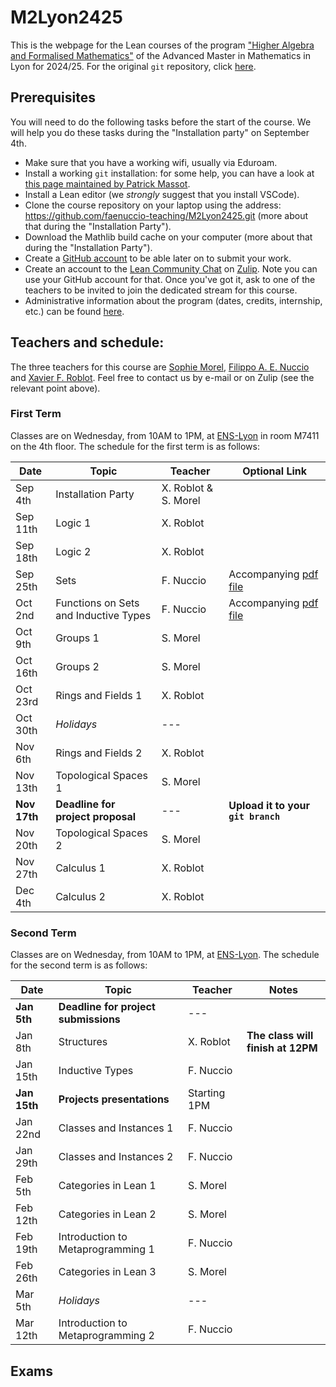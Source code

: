 # M2Lyon2425
This is the webpage for the Lean courses of the program <a href="http://mathematiques.ens-lyon.fr/parcours-2024-2025-394652.kjsp">"Higher Algebra and Formalised Mathematics"</a> of the Advanced Master in Mathematics in Lyon for 2024/25. For the original `git` repository, click <a href="https://github.com/faenuccio-teaching/M2Lyon2425">here</a>.

## Prerequisites

You will need to do the following tasks before the start of the course. We will help you do these tasks during the "Installation party" on September 4th.
* Make sure that you have a working wifi, usually via Eduroam.
* Install a working `git` installation: for some help, you can have a look at <a href="https://www.imo.universite-paris-saclay.fr/~patrick.massot/misc/git.html">this page maintained by Patrick Massot</a>.
* Install a Lean editor (we *strongly* suggest that you install VSCode).
* Clone the course repository on your laptop using the address: https://github.com/faenuccio-teaching/M2Lyon2425.git (more about that during the "Installation Party").
* Download the Mathlib build cache on your computer (more about that during the "Installation Party").
* Create a <a href="https://github.com">GitHub account</a> to be able later on to submit your work.
* Create an account to the <a href="https://leanprover.zulipchat.com/">Lean Community Chat</a> on <a href="https://zulip.com/">Zulip</a>. Note you can use your GitHub account for that. Once you've got it, ask to one of the teachers to be invited to join the dedicated stream for this course.
* Administrative information about the program (dates, credits, internship, etc.) can be found <a href="http://mathematiques.ens-lyon.fr/informations-pratiques-388390.kjsp?RH=1403617207802&RF=1638194375361">here</a>.
## Teachers and schedule:

The three teachers for this course are <a href="mailto: sophie.morel@ens-lyon.fr">Sophie Morel</a>, <a href="mailto: filippo.nuccio@univ-st-etienne.fr">Filippo A. E. Nuccio</a> and <a href="mailto: roblot@math.univ-lyon1.fr">Xavier F. Roblot</a>. Feel free to contact us by e-mail or on Zulip (see the relevant point above).


### First Term

Classes are on Wednesday, from 10AM to 1PM, at <a href="https://www.ens-lyon.fr/en/campus-life/campus-tour/maps-directions">ENS-Lyon</a> in room M7411 on the 4th floor. The schedule for the first term is as follows:

| Date      | Topic         | Teacher | Optional Link
|-----------|---------------|---------|---------------
| Sep 4th| Installation Party | X. Roblot & S. Morel|
| Sep 11th | Logic 1 | X. Roblot |
| Sep 18th | Logic 2 | X. Roblot |
| Sep 25th | Sets | F. Nuccio | Accompanying <a href="https://github.com/faenuccio/M2Lyon2425/blob/e75a8e16707e77390813ce07bf9c949c87a039ec/M2Lyon2425/Lectures/SetsAndFunctions1_lecture.pdf">pdf file</a>
| Oct 2nd | Functions on Sets and Inductive Types | F. Nuccio | Accompanying <a href="https://github.com/faenuccio/M2Lyon2425/blob/e75a8e16707e77390813ce07bf9c949c87a039ec/M2Lyon2425/Lectures/SetsAndFunctions2_lecture.pdf">pdf file</a>
| Oct 9th | Groups 1 | S. Morel
| Oct 16th | Groups 2 | S. Morel
| Oct 23rd | Rings and Fields 1 | X. Roblot
| Oct 30th | _Holidays_ | ---
| Nov 6th | Rings and Fields 2 | X. Roblot
| Nov 13th | Topological Spaces 1 | S. Morel
| **Nov 17th** | **Deadline for project proposal** | --- | **Upload it to your** **`git branch`**
| Nov 20th | Topological Spaces 2 | S. Morel
| Nov 27th | Calculus 1 | X. Roblot
| Dec 4th | Calculus 2 | X. Roblot

### Second Term

Classes are on Wednesday, from 10AM to 1PM, at <a href="https://www.ens-lyon.fr/en/campus-life/campus-tour/maps-directions">ENS-Lyon</a>. The schedule for the second term is as follows:

| Date      | Topic         | Teacher | Notes
|-----------|---------------|---------|---------------
| **Jan 5th** | **Deadline for project submissions** | --- | 
| Jan 8th | Structures | X. Roblot | **The class will finish at 12PM**
| Jan 15th | Inductive Types | F. Nuccio |
| **Jan 15th** | **Projects presentations** | Starting 1PM
| Jan 22nd | Classes and Instances 1 | F. Nuccio |
| Jan 29th | Classes and Instances 2 | F. Nuccio |
| Feb 5th | Categories in Lean 1 | S. Morel
| Feb 12th | Categories in Lean 2 | S. Morel
| Feb 19th | Introduction to Metaprogramming 1 | F. Nuccio |
| Feb 26th  | Categories in Lean 3 | S. Morel
| Mar 5th | _Holidays_ | ---
| Mar 12th | Introduction to Metaprogramming 2 | F. Nuccio |

## Exams

